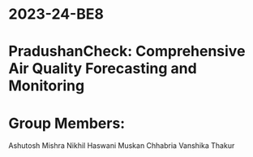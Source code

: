 # 2023-24-BE8
# PradushanCheck: Comprehensive Air Quality Forecasting and Monitoring

# Group Members:
Ashutosh Mishra
Nikhil Haswani 
Muskan Chhabria 
Vanshika Thakur
